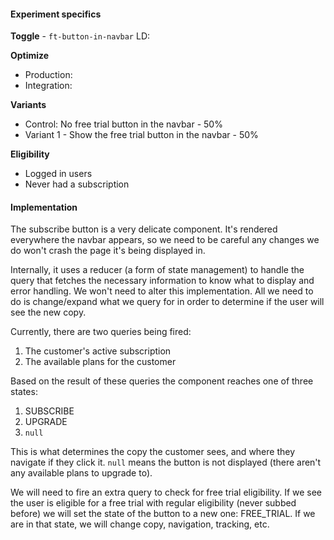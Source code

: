 #### Experiment specifics

**Toggle** - `ft-button-in-navbar`
LD: 

**Optimize**
- Production: 
- Integration: 

**Variants**
* Control: No free trial button in the navbar - 50%
* Variant 1 - Show the free trial button in the navbar - 50%

**Eligibility**
- Logged in users
- Never had a subscription

#### Implementation
The subscribe button is a very delicate component. It's rendered everywhere the navbar appears, so we need to be careful any changes we do won't crash the page it's being displayed in.

Internally, it uses a reducer (a form of state management) to handle the query that fetches the necessary information to know what to display and error handling. We won't need to alter this implementation. All we need to do is change/expand what we query for in order to determine if the user will see the new copy.

Currently, there are two queries being fired:
1.  The customer's active subscription
2.  The available plans for the customer

Based on the result of these queries the component reaches one of three states:
1.  SUBSCRIBE
2.  UPGRADE
3.  `null`

This is what determines the copy the customer sees, and where they navigate if they click it. `null` means the button is not displayed (there aren't any available plans to upgrade to).

We will need to fire an extra query to check for free trial eligibility. If we see the user is eligible for a free trial with regular eligibility (never subbed before) we will set the state of the button to a new one: FREE_TRIAL. If we are in that state, we will change copy, navigation, tracking, etc.